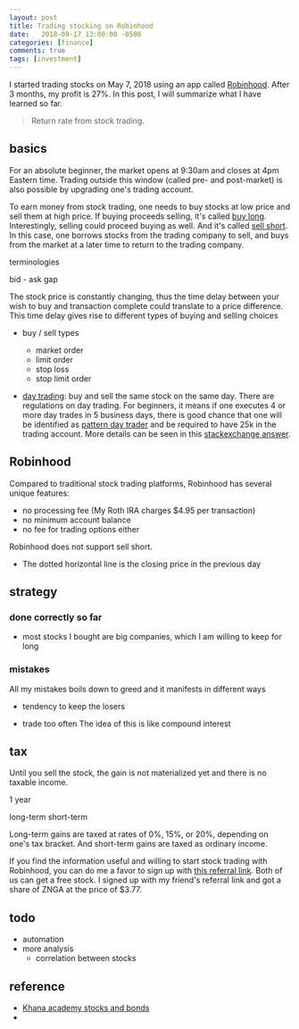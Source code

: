 ```yaml
---
layout: post
title: Trading stocking on Robinhood
date:   2018-09-17 13:00:00 -0500
categories: [finance]
comments: true
tags: [investment]
---
```


I started trading stocks on May 7, 2018 using an app called [Robinhood](https://robinhood.com/).
After 3 months, my profit is 27%.
In this post, I will summarize what I have learned so far.

<style> /* set the CSS */

.axis path,
.axis line {
    fill: none;
    stroke: grey;
    stroke-width: 1;
    shape-rendering: crispEdges;
}
</style>
<div id='trend'> </div>

<script src="https://d3js.org/d3.v3.min.js" charset="utf-8"></script>
<script src='/js/trend.js'> </script>

> Return rate from stock trading.


## basics

For an absolute beginner, the market opens at 9:30am and closes at 4pm Eastern time.
Trading outside this window (called pre- and post-market) is also possible by upgrading one's trading account.

To earn money from stock trading, one needs to buy stocks at low price and sell them at high price.
If buying proceeds selling, it's called [buy long](https://en.wikipedia.org/wiki/Long_(finance)).
Interestingly, selling could proceed buying as well.
And it's called [sell short](https://en.wikipedia.org/wiki/Short_(finance)).
In this case, one borrows stocks from the trading company to sell,
and buys from the market at a later time to return to the trading company.

terminologies

bid - ask gap

The stock price is constantly changing, thus the time delay between your wish to
buy and transaction complete could translate to a price difference.
This time delay gives rise to different types of buying and selling choices

* buy / sell types
    * market order
    * limit order
    * stop loss
    * stop limit order

* [day trading](https://en.wikipedia.org/wiki/Day_trading): buy and sell the same stock on the same day.
  There are regulations on day trading. For beginners, it means if one executes 4 or more day trades in
  5 business days, there is good chance that one will be identified as [pattern day trader](https://en.wikipedia.org/wiki/Pattern_day_trader) and be required to have
  25k in the trading account. More details can be seen in this [stackexchange answer](https://money.stackexchange.com/questions/9658/ways-to-avoid-being-labeled-a-pattern-day-trader).


## Robinhood

Compared to traditional stock trading platforms, Robinhood has several unique features:

* no processing fee (My Roth IRA charges $4.95 per transaction)
* no minimum account balance
* no fee for trading options either

Robinhood does not support sell short.

* The dotted horizontal line is the closing price in the previous day


## strategy

### done correctly so far
* most stocks I bought are big companies, which I am willing to keep for long

### mistakes

All my mistakes boils down to greed and it manifests in different ways

* tendency to keep the losers

* trade too often
  The idea of this is like compound interest


## tax

Until you sell the stock, the gain is not materialized yet and there is no taxable income.

1 year

long-term
short-term

Long-term gains are taxed at rates of 0%, 15%, or 20%, depending on one's tax bracket.
And short-term gains are taxed as ordinary income.

If you find the information useful and willing to start stock trading with Robinhood,
you can do me a favor to sign up with [this referral link](https://share.robinhood.com/dongz15).
Both of us can get a free stock.
I signed up with my friend's referral link and got a share of ZNGA at the price of $3.77.

## todo

* automation
* more analysis
    * correlation between stocks

## reference

* [Khana academy stocks and bonds](https://www.khanacademy.org/economics-finance-domain/core-finance/stock-and-bonds)
* [](https://medium.com/@the_hip_hapa/what-i-learned-from-18-months-trading-stocks-on-robinhood-5956436ffe93)
